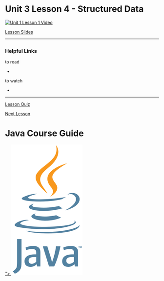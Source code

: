 # Unit 3 Lesson 4 - Structured Data

[![Unit 1 Lesson 1 Video](video.png)]()

[Lesson Slides]()

---
## 

### Helpful Links

to read

- []()

to watch

- []()

---

[Lesson Quiz]()

[Next Lesson]()

# Java Course Guide

<a href="https://github.com/Kevin-Lago/Java-Course-Guide#java-course-guide">">
	<img src="../../java_logo.png" />
</a>


